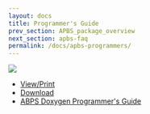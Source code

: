```yaml
---
layout: docs
title: Programmer's Guide
prev_section: APBS_package_overview
next_section: apbs-faq
permalink: /docs/apbs-programmers/
---
```

<!---
{% include no-prev-next.html %}
--->
<img src="{{site.baseurl}}/images/apbs-icons/APBS_128_v2.png" class="apbs-icon" />



- [View/Print](../apbs-programmers-guide.pdf)
- [Download](../apbs-programmers-guide.zip)
- [ABPS Doxygen Programmer's Guide](http://apbs.sourceforge.net/doc/programmer/html/index.html)